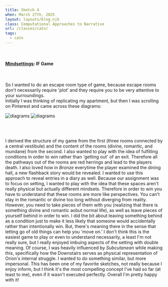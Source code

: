 ```yaml
---
title: Sketch 4
when: March 27th, 2025
layout: layouts/blog.njk
class: Computational Approaches to Narrative
url: /classes/catn/
tags:
  - catn
---
```


<br>

#### <a target="_blank" href="https://olivia-em.github.io/mindsettings/index.html">Mindsettings</a>: IF Game

<br>

So I wanted to do an escape room type of game, because escape rooms don't necessarily require 'plot' and they require you to be very attentive to your surroundings.  
Initially I was thinking of replicating my apartment, but then I was scrolling on Pinterest and came across these diagrams:

<div class="img-div">
<img class="blog-img" alt="diagrams" src="https://cdn.glitch.me/d7ac8ce9-d6b5-4915-b92c-e6f0bf0d0c29/inform-diagram.jpg?v=1743104641189">
<img class="blog-img" alt="diagrams" src="https://cdn.glitch.me/d7ac8ce9-d6b5-4915-b92c-e6f0bf0d0c29/_.jpeg?v=1743104649759">
  </div>
  
 <br><br>
 
 I derived the structure of my game from the first (three rooms connected by a central vestibule) and the content of the rooms (divine, romantic, and mundane) from the second. 
 I also wanted to play with the idea of fulfilling conditions in order to win rather than 'getting out' of an exit. Therefore all the pathways out of the rooms are red herrings and lead to the players
 death. I also loved how in <i>Bronze</i> everytime the player examined the dining hall, a new flashback story would be revealed. I wanted to use this approach to reveal entries in a diary as well. 
 Because our assignment was to focus on setting, I wanted to play with the idea that these spaces aren't really physical but actually different mindsets. Therefore in order to win you have to understand that these rooms
 are more like perspectives. You can't stay in the romantic or divine too long without diverging from reality. However, you need to take pieces of them with you (realizing that there is something divine and romantic aobut normal life), as well
 as leave pieces of yourself behind in order to win. I did the bit about leaving something behind as a condition just to make it less likely that someone would accidentally rather than intentionally win. But, there's meaning there
 in the sense that letting go of old things can help you 'move on.' I don't think this is the easiest game to play or even to understand necessarily, a least I'm not really sure, but I really enjoyed imbuing aspects of the setting with double meaning. 
Of course, I was heavily influenced by <i>Subcutanean</i> while making this, specifically how the Downstairs serves as physical representation of Orion's internal struggle. I wanted to do something similar, but more impersonal. This has been one of my favorite sketches, not really because I enjoy inform, but I think
it's the most compelling concept I've had so far (at least to me), even if it wasn't executed perfectly. Overall I'm pretty happy with it!
